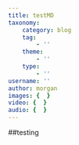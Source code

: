 ```yaml
---
title: testMD
taxonomy:
    category: blog
    tag:
        - ''
    theme:
        - ''
    type:
        - ''
username: ''
author: morgan
images: {  }
video: {  }
audio: {  }
---
```


##testing